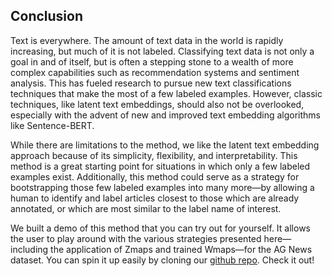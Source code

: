## Conclusion

Text is everywhere. The amount of text data in the world is rapidly increasing, but much of it is not labeled. Classifying text data is not only a goal in and of itself, but is often a stepping stone to a wealth of more complex capabilities such as recommendation systems and sentiment analysis. This has fueled research to pursue new text classifications techniques that make the most of a few labeled examples. However, classic techniques, like latent text embeddings, should also not be overlooked, especially with the advent of new and improved text embedding algorithms like Sentence-BERT. 

While there are limitations to the method, we like the latent text embedding approach because of its simplicity, flexibility, and interpretability. This method is a great starting point for situations in which only a few labeled examples exist. Additionally, this method could serve as a strategy for bootstrapping those few labeled examples into many more—by allowing a human to identify and label articles closest to those which are already annotated, or which are most similar to the label name of interest.

We built a demo of this method that you can try out for yourself. It allows the user to play around with the various strategies presented here—including the application of Zmaps and trained Wmaps—for the AG News dataset. You can spin it up easily by cloning our [github repo](https://github.com/fastforwardlabs/few-shot-text-classification). Check it out! 
